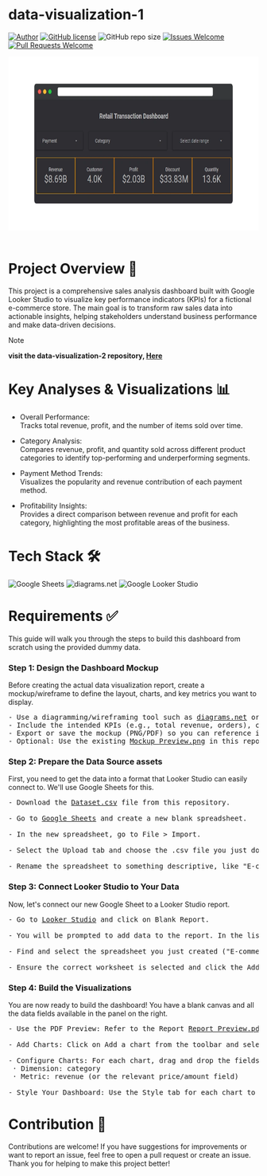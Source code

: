 # data-visualization-1
[![Author](http://img.shields.io/badge/author-@Zevhys-blue.svg)](https://www.linkedin.com/in/rakha-djauhari/) [![GitHub license](https://img.shields.io/github/license/Zevhys/data-visualization-1)](https://github.com/Zevhys/data-visualization-1/blob/main/LICENSE) ![GitHub repo size](https://img.shields.io/github/repo-size/Zevhys/data-visualization-1) [![Issues Welcome](https://img.shields.io/badge/issues-welcome-brightgreen.svg)](https://github.com/Zevhys/data-visualization-1/issues) [![Pull Requests Welcome](https://img.shields.io/badge/pull%20requests-welcome-brightgreen.svg)](https://github.com/Zevhys/data-visualization-1/pulls)

<div align="center">
<img src="Thumbnail.webp" height="350px"> 
</div>

</br>

# Project Overview 📄
This project is a comprehensive sales analysis dashboard built with Google Looker Studio to visualize key performance indicators (KPIs) for a fictional e-commerce store. The main goal is to transform raw sales data into actionable insights, helping stakeholders understand business performance and make data-driven decisions.

> [!NOTE]  
> <b>visit the data-visualization-2 repository, [Here](https://github.com/Zevhys/data-visualization-2)</b>

# Key Analyses & Visualizations 📊
- Overall Performance: </br>
Tracks total revenue, profit, and the number of items sold over time.

- Category Analysis: </br>
Compares revenue, profit, and quantity sold across different product categories to identify top-performing and underperforming segments.

- Payment Method Trends: </br>
Visualizes the popularity and revenue contribution of each payment method.

- Profitability Insights: </br>
Provides a direct comparison between revenue and profit for each category, highlighting the most profitable areas of the business.

# Tech Stack 🛠️
![Google Sheets](https://img.shields.io/badge/Google%20Sheets-34A853?style=flat-square&logo=google-sheets&logoColor=white)
![diagrams.net](https://img.shields.io/badge/diagrams.net-F08705?style=flat-square&logo=diagramsdotnet&logoColor=white)
![Google Looker Studio](https://img.shields.io/badge/Google%20Looker%20Studio-4285F4?style=flat-square&logo=looker&logoColor=white)

# Requirements ✅
This guide will walk you through the steps to build this dashboard from scratch using the provided dummy data.

### Step 1: Design the Dashboard Mockup
Before creating the actual data visualization report, create a mockup/wireframe to define the layout, charts, and key metrics you want to display.

<pre>
- Use a diagramming/wireframing tool such as <a href="https://app.diagrams.net/" target="_blank">diagrams.net</a> or alternatives like Figma/Excalidraw.
- Include the intended KPIs (e.g., total revenue, orders), chart types (e.g., time series, bar, pie), filters (e.g., date range, category), and overall layout.
- Export or save the mockup (PNG/PDF) so you can reference it while building the report.
- Optional: Use the existing <a href="assets/Mockup Preview.png">Mockup Preview.png</a> in this repository as inspiration or a starting point.
</pre>

### Step 2: Prepare the Data Source assets
First, you need to get the data into a format that Looker Studio can easily connect to. We'll use Google Sheets for this.

<pre>
- Download the <a href="assets/Dataset.csv">Dataset.csv</a> file from this repository.

- Go to <a href="https://sheets.google.com" target="_blank">Google Sheets</a> and create a new blank spreadsheet.

- In the new spreadsheet, go to File > Import.

- Select the Upload tab and choose the .csv file you just downloaded. Leave the import options as default and click Import data.

- Rename the spreadsheet to something descriptive, like "E-commerce Sales Dashboard Data".
</pre>

### Step 3: Connect Looker Studio to Your Data
Now, let's connect our new Google Sheet to a Looker Studio report.

<pre>
- Go to <a href="https://lookerstudio.google.com" target="_blank">Looker Studio</a> and click on Blank Report.

- You will be prompted to add data to the report. In the list of connectors, select Google Sheets.

- Find and select the spreadsheet you just created ("E-commerce Sales Dashboard Data").

- Ensure the correct worksheet is selected and click the Add button in the bottom right corner.
</pre>

### Step 4: Build the Visualizations 
You are now ready to build the dashboard! You have a blank canvas and all the data fields available in the panel on the right.

<pre>
- Use the PDF Preview: Refer to the Report <a href="assets/Report Preview.pdf">Report Preview.pdf</a> file in this repository as your guide. It shows you what charts to build and what metrics/dimensions to use.

- Add Charts: Click on Add a chart from the toolbar and select the appropriate chart type (e.g., Scorecard, Time series chart, Bar chart, Pie chart).

- Configure Charts: For each chart, drag and drop the fields from the right-hand panel into the Dimension and Metric sections. For example, for a "Revenue by Category" bar chart:
 · Dimension: category
 · Metric: revenue (or the relevant price/amount field)

- Style Your Dashboard: Use the Style tab for each chart to change colors, fonts, and labels to match the preview.
</pre>

# Contribution 🤝
Contributions are welcome! If you have suggestions for improvements or want to report an issue, feel free to open a pull request or create an issue. Thank you for helping to make this project better!
